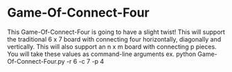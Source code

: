 # Game-Of-Connect-Four
This Game-Of-Connect-Four is going to have a slight twist! This will support the traditional 6 x 7 board with connecting four horizontally, diagonally and vertically. This will also support an n x m board with connecting p pieces. You will take these values as command-line arguments ex. python Game-Of-Connect-Four.py -r 6 -c 7 -p 4
